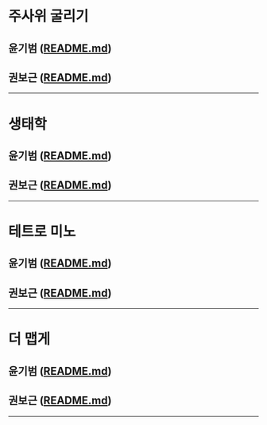 # 주사위 굴리기
## 윤기범 ([README.md](src/주사위굴리기_윤기범.md))
## 권보근 ([README.md](src/주사위굴리기_권보근.md))
      
<hr>

# 생태학
## 윤기범 ([README.md](src/베스트앨범_윤기범.md))
## 권보근 ([README.md](src/생태학_권보근.md))
<hr>

# 테트로 미노
## 윤기범 ([README.md](src/테트로미노_윤기범.md))
## 권보근 ([README.md](src/테트로미노_권보근.md))
<hr>

# 더 맵게
## 윤기범 ([README.md](src/더맵게_윤기범.md))
## 권보근 ([README.md](src/더맵게_권보근.md))
<hr>
